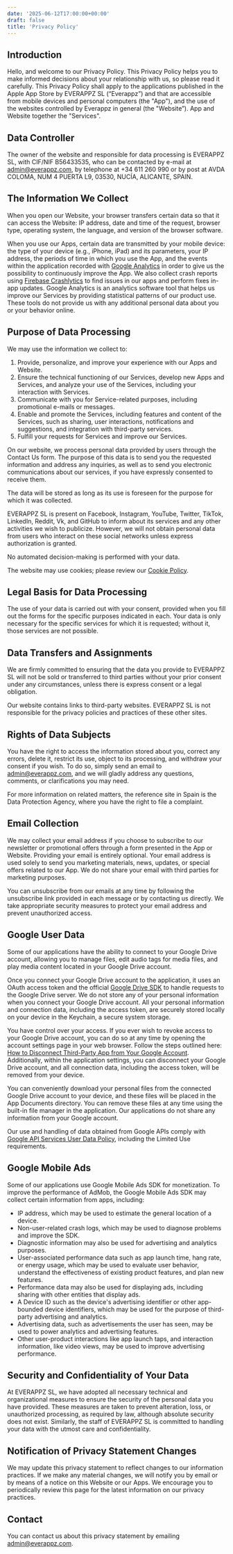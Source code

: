 ```yaml
---
date: '2025-06-12T17:00:00+00:00'
draft: false
title: 'Privacy Policy'
---
```


## Introduction

Hello, and welcome to our Privacy Policy. This Privacy Policy helps you to make informed decisions about your relationship with us, so please read it carefully. This Privacy Policy shall apply to the applications published in the Apple App Store by EVERAPPZ SL (“Everappz”) and that are accessible from mobile devices and personal computers (the "App"), and the use of the websites controlled by Everappz in general (the "Website”). App and Website together the "Services".

## Data Controller

The owner of the website and responsible for data processing is EVERAPPZ SL, with CIF/NIF B56433535, who can be contacted by e-mail at [admin@everappz.com](mailto:admin@everappz.com), by telephone at +34 611 260 990 or by post at AVDA COLOMA, NUM 4 PUERTA L9, 03530, NUCÍA, ALICANTE, SPAIN.

## The Information We Collect

When you open our Website, your browser transfers certain data so that it can access the Website: IP address, date and time of the request, browser type, operating system, the language, and version of the browser software.

When you use our Apps, certain data are transmitted by your mobile device: the type of your device (e.g., iPhone, iPad) and its parameters, your IP address, the periods of time in which you use the App, and the events within the application recorded with [Google Analytics](https://support.google.com/analytics/answer/11593727?hl=en) in order to give us the possibility to continuously improve the App. We also collect crash reports using [Firebase Crashlytics](https://firebase.google.com/docs/crashlytics) to find issues in our apps and perform fixes in-app updates. Google Analytics is an analytics software tool that helps us improve our Services by providing statistical patterns of our product use. These tools do not provide us with any additional personal data about you or your behavior online.

## Purpose of Data Processing

We may use the information we collect to:

1. Provide, personalize, and improve your experience with our Apps and Website.
2. Ensure the technical functioning of our Services, develop new Apps and Services, and analyze your use of the Services, including your interaction with Services.
3. Communicate with you for Service-related purposes, including promotional e-mails or messages.
4. Enable and promote the Services, including features and content of the Services, such as sharing, user interactions, notifications and suggestions, and integration with third-party services.
5. Fulfill your requests for Services and improve our Services.

On our website, we process personal data provided by users through the Contact Us form. The purpose of this data is to send you the requested information and address any inquiries, as well as to send you electronic communications about our services, if you have expressly consented to receive them.

The data will be stored as long as its use is foreseen for the purpose for which it was collected.

EVERAPPZ SL is present on Facebook, Instagram, YouTube, Twitter, TikTok, LinkedIn, Reddit, Vk, and GitHub to inform about its services and any other activities we wish to publicize. However, we will not obtain personal data from users who interact on these social networks unless express authorization is granted.

No automated decision-making is performed with your data.

The website may use cookies; please review our [Cookie Policy](https://www.everappz.com/cookie-policy).

## Legal Basis for Data Processing

The use of your data is carried out with your consent, provided when you fill out the forms for the specific purposes indicated in each. Your data is only necessary for the specific services for which it is requested; without it, those services are not possible.

## Data Transfers and Assignments

We are firmly committed to ensuring that the data you provide to EVERAPPZ SL will not be sold or transferred to third parties without your prior consent under any circumstances, unless there is express consent or a legal obligation.

Our website contains links to third-party websites. EVERAPPZ SL is not responsible for the privacy policies and practices of these other sites.

## Rights of Data Subjects

You have the right to access the information stored about you, correct any errors, delete it, restrict its use, object to its processing, and withdraw your consent if you wish. To do so, simply send an email to [admin@everappz.com](mailto:admin@everappz.com), and we will gladly address any questions, comments, or clarifications you may need.

For more information on related matters, the reference site in Spain is the Data Protection Agency, where you have the right to file a complaint.

## Email Collection

We may collect your email address if you choose to subscribe to our newsletter or promotional offers through a form presented in the App or Website. Providing your email is entirely optional. Your email address is used solely to send you marketing materials, news, updates, or special offers related to our App. We do not share your email with third parties for marketing purposes.

You can unsubscribe from our emails at any time by following the unsubscribe link provided in each message or by contacting us directly. We take appropriate security measures to protect your email address and prevent unauthorized access.

## Google User Data

Some of our applications have the ability to connect to your Google Drive account, allowing you to manage files, edit audio tags for media files, and play media content located in your Google Drive account.

Once you connect your Google Drive account to the application, it uses an OAuth access token and the official [Google Drive SDK](https://developers.google.com/drive/api/guides/about-sdk) to handle requests to the Google Drive server. We do not store any of your personal information when you connect your Google Drive account. All your personal information and connection data, including the access token, are securely stored locally on your device in the Keychain, a secure system storage.

You have control over your access. If you ever wish to revoke access to your Google Drive account, you can do so at any time by opening the account settings page in your web browser. Follow the steps outlined here: [How to Disconnect Third-Party App from Your Google Account](https://www.everappz.com/post/how-to-disconnect-third-party-app-from-your-google-account). Additionally, within the application settings, you can disconnect your Google Drive account, and all connection data, including the access token, will be removed from your device.

You can conveniently download your personal files from the connected Google Drive account to your device, and these files will be placed in the App Documents directory. You can remove these files at any time using the built-in file manager in the application. Our applications do not share any information from your Google account.

Our use and handling of data obtained from Google APIs comply with [Google API Services User Data Policy](https://developers.google.com/terms/api-services-user-data-policy), including the Limited Use requirements.

## Google Mobile Ads

Some of our applications use Google Mobile Ads SDK for monetization. To improve the performance of AdMob, the Google Mobile Ads SDK may collect certain information from apps, including:

- IP address, which may be used to estimate the general location of a device.
- Non-user-related crash logs, which may be used to diagnose problems and improve the SDK.
- Diagnostic information may also be used for advertising and analytics purposes.
- User-associated performance data such as app launch time, hang rate, or energy usage, which may be used to evaluate user behavior, understand the effectiveness of existing product features, and plan new features.
- Performance data may also be used for displaying ads, including sharing with other entities that display ads.
- A Device ID such as the device's advertising identifier or other app-bounded device identifiers, which may be used for the purpose of third-party advertising and analytics.
- Advertising data, such as advertisements the user has seen, may be used to power analytics and advertising features.
- Other user-product interactions like app launch taps, and interaction information, like video views, may be used to improve advertising performance.

## Security and Confidentiality of Your Data

At EVERAPPZ SL, we have adopted all necessary technical and organizational measures to ensure the security of the personal data you have provided. These measures are taken to prevent alteration, loss, or unauthorized processing, as required by law, although absolute security does not exist. Similarly, the staff of EVERAPPZ SL is committed to handling your data with the utmost care and confidentiality.

## Notification of Privacy Statement Changes

We may update this privacy statement to reflect changes to our information practices. If we make any material changes, we will notify you by email or by means of a notice on this Website or our Apps. We encourage you to periodically review this page for the latest information on our privacy practices.

## Contact

You can contact us about this privacy statement by emailing [admin@everappz.com](mailto:admin@everappz.com).